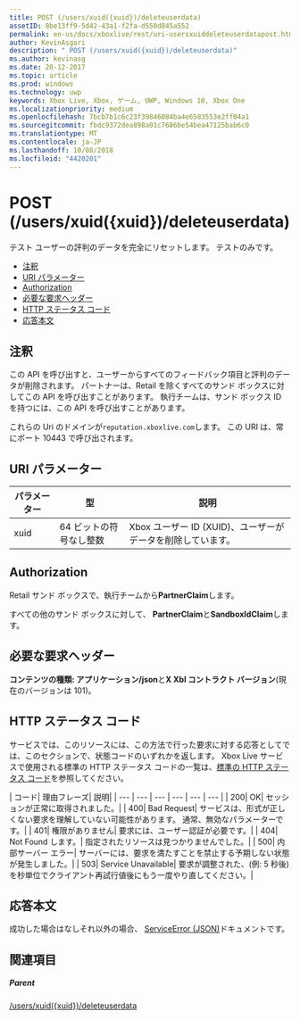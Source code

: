 ```yaml
---
title: POST (/users/xuid({xuid})/deleteuserdata)
assetID: 8be13ff9-5d42-43a1-f2fa-d550d845a552
permalink: en-us/docs/xboxlive/rest/uri-usersxuiddeleteuserdatapost.html
author: KevinAsgari
description: " POST (/users/xuid({xuid})/deleteuserdata)"
ms.author: kevinasg
ms.date: 20-12-2017
ms.topic: article
ms.prod: windows
ms.technology: uwp
keywords: Xbox Live, Xbox, ゲーム, UWP, Windows 10, Xbox One
ms.localizationpriority: medium
ms.openlocfilehash: 7bcb7b1c6c23f39846084ba4e6583553e2ff04a1
ms.sourcegitcommit: fbdc9372dea898a01c7686be54bea47125bab6c0
ms.translationtype: MT
ms.contentlocale: ja-JP
ms.lasthandoff: 10/08/2018
ms.locfileid: "4420201"
---
```

# <a name="post-usersxuidxuiddeleteuserdata"></a>POST (/users/xuid({xuid})/deleteuserdata)
テスト ユーザーの評判のデータを完全にリセットします。 テストのみです。

  * [注釈](#ID4EQ)
  * [URI パラメーター](#ID4E5)
  * [Authorization](#ID4EJB)
  * [必要な要求ヘッダー](#ID4E3B)
  * [HTTP ステータス コード](#ID4EHC)
  * [応答本文](#ID4EJF)

<a id="ID4EQ"></a>


## <a name="remarks"></a>注釈

この API を呼び出すと、ユーザーからすべてのフィードバック項目と評判のデータが削除されます。 パートナーは、Retail を除くすべてのサンド ボックスに対してこの API を呼び出すことがあります。 執行チームは、サンド ボックス ID を持つには、この API を呼び出すことがあります。

これらの Uri のドメインが`reputation.xboxlive.com`します。 この URI は、常にポート 10443 で呼び出されます。

<a id="ID4E5"></a>


## <a name="uri-parameters"></a>URI パラメーター

| パラメーター| 型| 説明|
| --- | --- | --- |
| xuid| 64 ビットの符号なし整数| Xbox ユーザー ID (XUID)、ユーザーがデータを削除しています。|

<a id="ID4EJB"></a>


## <a name="authorization"></a>Authorization

Retail サンド ボックスで、執行チームから**PartnerClaim**します。

すべての他のサンド ボックスに対して、 **PartnerClaim**と**SandboxIdClaim**します。

<a id="ID4E3B"></a>


## <a name="required-request-headers"></a>必要な要求ヘッダー

**コンテンツの種類: アプリケーション/json**と**X Xbl コントラクト バージョン**(現在のバージョンは 101)。

<a id="ID4EHC"></a>


## <a name="http-status-codes"></a>HTTP ステータス コード

サービスでは、このリソースには、この方法で行った要求に対する応答としてでは、このセクションで、状態コードのいずれかを返します。 Xbox Live サービスで使用される標準の HTTP ステータス コードの一覧は、[標準の HTTP ステータス コード](../../additional/httpstatuscodes.md)を参照してください。

| コード| 理由フレーズ| 説明|
| --- | --- | --- | --- | --- | --- |
| 200| OK| セッションが正常に取得されました。|
| 400| Bad Request| サービスは、形式が正しくない要求を理解していない可能性があります。 通常、無効なパラメーターです。|
| 401| 権限がありません| 要求には、ユーザー認証が必要です。|
| 404| Not Found します。| 指定されたリソースは見つかりませんでした。|
| 500| 内部サーバー エラー| サーバーには、要求を満たすことを禁止する予期しない状態が発生しました。|
| 503| Service Unavailable| 要求が調整された、(例: 5 秒後) を秒単位でクライアント再試行値後にもう一度やり直してください。|

<a id="ID4EJF"></a>


## <a name="response-body"></a>応答本文

成功した場合はなしそれ以外の場合、 [ServiceError (JSON)](../../json/json-serviceerror.md)ドキュメントです。

<a id="ID4EWF"></a>


## <a name="see-also"></a>関連項目

<a id="ID4EYF"></a>


##### <a name="parent"></a>Parent

[/users/xuid({xuid})/deleteuserdata](uri-usersxuiddeleteuserdata.md)
